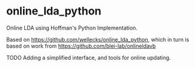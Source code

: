 online_lda_python
=================

Online LDA using Hoffman's Python Implementation.

Based on https://github.com/wellecks/online_lda_python, which in turn is based on work from https://github.com/blei-lab/onlineldavb

TODO Adding a simplified interface, and tools for online updating.
